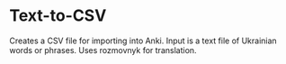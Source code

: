 # Text-to-CSV

Creates a CSV file for importing into Anki. Input is a text file of Ukrainian words or phrases. Uses rozmovnyk for translation.
